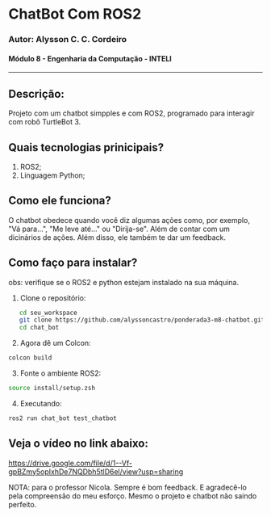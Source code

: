 # ChatBot Com ROS2 

### Autor: Alysson C. C. Cordeiro 
#### Módulo 8 - Engenharia da Computação - INTELI 
--- 
## Descrição:

Projeto com um chatbot simpples e com ROS2, programado para interagir com robô TurtleBot 3.

## Quais tecnologias prinicipais?

1. ROS2;
2. Linguagem Python;

## Como ele funciona?

O chatbot obedece quando você diz algumas ações como, por exemplo, "Vá para...", "Me leve até..." ou "Dirija-se". Além de contar com um dicinários de ações. Além disso, ele também te dar um feedback.

## Como faço para instalar?

obs: verifique se o ROS2 e python estejam instalado na sua máquina.

1. Clone o repositório:

```bash
   cd seu_workspace
   git clone https://github.com/alyssoncastro/ponderada3-m8-chatbot.git
   cd chat_bot
```
2. Agora dê um Colcon:

```bash
colcon build
```

3. Fonte o ambiente ROS2:

```bash
source install/setup.zsh
```

4. Executando:

```bash
ros2 run chat_bot test_chatbot
```

## Veja o vídeo no link abaixo:

https://drive.google.com/file/d/1--Vf-gpBZmy5opIxhDe7NQDbh5tlD6el/view?usp=sharing


NOTA: para o professor Nicola. Sempre é bom feedback. E agradecê-lo pela compreensão do meu esforço. Mesmo o projeto e chatbot não saindo perfeito.

